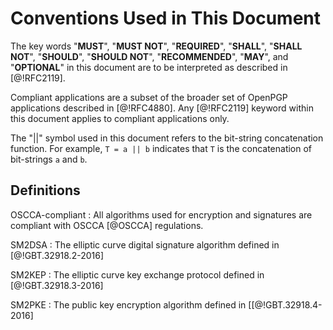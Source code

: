#  Conventions Used in This Document

The key words "**MUST**", "**MUST NOT**", "**REQUIRED**", "**SHALL**",
"**SHALL NOT**", "**SHOULD**", "**SHOULD NOT**", "**RECOMMENDED**",
"**MAY**", and "**OPTIONAL**" in this document are to be interpreted
as described in [@!RFC2119].

Compliant applications are a subset of the broader set of OpenPGP
applications described in [@!RFC4880]. Any [@!RFC2119] keyword within
this document applies to compliant applications only.

The "||" symbol used in this document refers to the bit-string
concatenation function. For example, `T = a || b` indicates that `T`
is the concatenation of bit-strings `a` and `b`.

##  Definitions

OSCCA-compliant
: All algorithms used for encryption and signatures are compliant with
  OSCCA [@OSCCA] regulations.

SM2DSA
: The elliptic curve digital signature algorithm defined in [@!GBT.32918.2-2016]

SM2KEP
: The elliptic curve key exchange protocol defined in [@!GBT.32918.3-2016]

SM2PKE
: The public key encryption algorithm defined in [[@!GBT.32918.4-2016]


